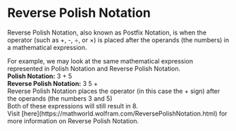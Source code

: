 # Reverse Polish Notation 
<p>Reverse Polish Notation, also known as Postfix Notation, is when the operator (such as +, -, ÷, or ×) is placed after the operands (the numbers) in a mathematical expression. <br></p> 
For example, we may look at the same mathematical expression represented in Polish Notation and Reverse Polish Notation. <br>
<strong>Polish Notation:</strong> 3 + 5 <br>
<strong>Reverse Polish Notation:</strong> 3 5 + <br>
Reverse Polish Notation places the operator (in this case the + sign) after the operands (the numbers 3 and 5)
<br>Both of these expressions will still result in 8. <br> 
Visit [here](https://mathworld.wolfram.com/ReversePolishNotation.html) for more information on Reverse Polish Notation. 
